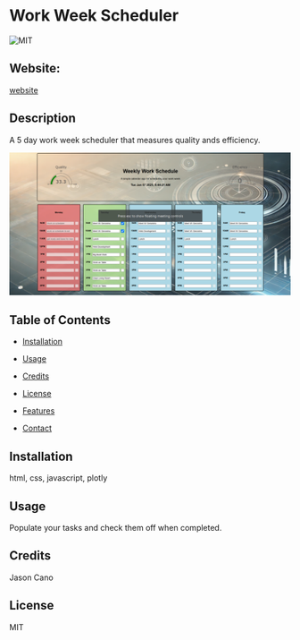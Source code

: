 # Work Week Scheduler
![MIT](https://img.shields.io/badge/License-MIT-blue)

## Website: 
[website](https://jasoncano1.github.io/Workday-Scheduler/)

## Description
A 5 day work week scheduler that measures quality ands efficiency. 

![app_image](assets/images/mockup.png)

## Table of Contents
- [Installation](#installation)
- [Usage](#usage)
- [Credits](#credits)
- [License](#license)
- [Features](#features)

- [Contact](#contact)

## Installation
html, css, javascript, plotly

## Usage
Populate your tasks and check them off when completed.

## Credits
Jason Cano

## License
MIT
